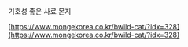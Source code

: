 기호성 좋은 사료 몬지

[https://www.mongekorea.co.kr/bwild-cat/?idx=328](https://www.mongekorea.co.kr/bwild-cat/?idx=328)